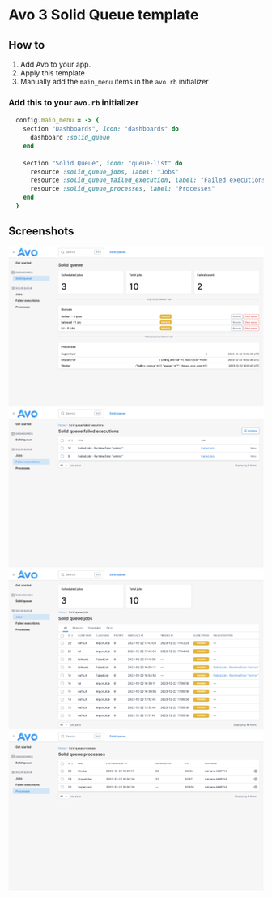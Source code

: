 # Avo 3 Solid Queue template

## How to

1. Add Avo to your app.
2. Apply this template
3. Manually add the `main_menu` items in the `avo.rb` initializer

### Add this to your `avo.rb` initializer

```ruby
  config.main_menu = -> {
    section "Dashboards", icon: "dashboards" do
      dashboard :solid_queue
    end

    section "Solid Queue", icon: "queue-list" do
      resource :solid_queue_jobs, label: "Jobs"
      resource :solid_queue_failed_execution, label: "Failed executions"
      resource :solid_queue_processes, label: "Processes"
    end
  }
```

## Screenshots

![](./screenshots/dashboard.png)
![](./screenshots/failed_executions.png)
![](./screenshots/jobs.png)
![](./screenshots/processes.png)
